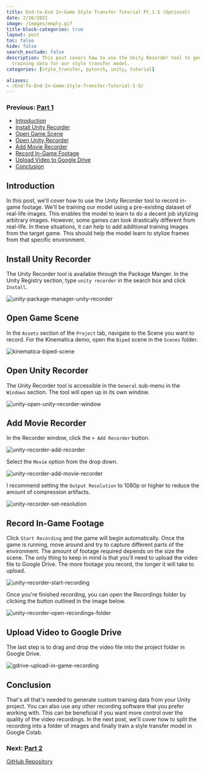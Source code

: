 ```yaml
---
title: End-to-End In-Game Style Transfer Tutorial Pt.1.5 (Optional)
date: 2/26/2021
image: /images/empty.gif
title-block-categories: true
layout: post
toc: false
hide: false
search_exclude: false
description: This post covers how to use the Unity Recorder tool to generate additional
  training data for our style transfer model.
categories: [style_transfer, pytorch, unity, tutorial]

aliases:
- /End-To-End-In-Game-Style-Transfer-Tutorial-1-5/
---
```


### Previous: [Part 1](../part-1/)

* [Introduction](#introduction)
* [Install Unity Recorder](#install-unity-recorder)
* [Open Game Scene](#open-game-scene)
* [Open Unity Recorder](#open-unity-recorder)
* [Add Movie Recorder](#add-movie-recorder)
* [Record In-Game Footage](#record-in-game-footage)
* [Upload Video to Google Drive](#upload-video-to-google-drive)
* [Conclusion](#conclusion)

## Introduction

In this post, we'll cover how to use the Unity Recorder tool to record in-game footage. We'll be training our model using a pre-existing dataset of real-life images. This enables the model to learn to do a decent job stylizing arbitrary images. However, some games can look drastically different from real-life. In these situations, it can help to add additional training images from the target game. This should help the model learn to stylize frames from that specific environment.

## Install Unity Recorder

The Unity Recorder tool is available through the Package Manger. In the Unity Registry section, type `unity recorder` in the search box and click `Install`.

![unity-package-manager-unity-recorder](./images/unity-package-manager-unity-recorder.png)



## Open Game Scene

In the `Assets` section of the `Project` tab, navigate to the Scene you want to record. For the Kinematica demo, open the `Biped` scene in the `Scenes` folder.

![kinematica-biped-scene](./images/kinematica-biped-scene.png)



## Open Unity Recorder

The Unity Recorder tool is accessible in the `General` sub-menu in the `Windows` section. The tool will open up in its own window.

![unity-open-unity-recorder-window](./images/unity-open-unity-recorder-window.png)



## Add Movie Recorder

In the Recorder window, click the `+ Add Recorder` button. 

![unity-recorder-add-recorder](./images/unity-recorder-add-recorder.png)

Select the `Movie` option from the drop down.

![unity-recorder-add-movie-recorder](./images/unity-recorder-add-movie-recorder.png)



I recommend setting the `Output Resolution` to 1080p or higher to reduce the amount of compression artifacts.

![unity-recorder-set-resolution](./images/unity-recorder-set-resolution.png)



## Record In-Game Footage

Click `Start Recording` and the game will begin automatically. Once the game is running, move around and try to capture different parts of the environment. The amount of footage required depends on the size the scene. The only thing to keep in mind is that you'll need to upload the video file to Google Drive. The more footage you record, the longer it will take to upload.

![unity-recorder-start-recording](./images/unity-recorder-start-recording.png)

Once you're finished recording, you can open the Recordings folder by clicking the button outlined in the image below.

![unity-recorder-open-recordings-folder](./images/unity-recorder-open-recordings-folder.png)



## Upload Video to Google Drive

The last step is to drag and drop the video file into the project folder in Google Drive.

![gdrive-upload-in-game-recording](./images/gdrive-upload-in-game-recording.png)



## Conclusion

That's all that's needed to generate custom training data from your Unity project. You can also use any other recording software that you prefer working with. This can be beneficial if you want more control over the quality of the video recordings. In the next post, we'll cover how to split the recording into a folder of images and finally train a style transfer model in Google Colab.

### Next: [Part 2](../part-2/)

[GitHub Repository](https://github.com/cj-mills/End-to-End-In-Game-Style-Transfer-Tutorial)



<!-- Cloudflare Web Analytics --><script defer src='https://static.cloudflareinsights.com/beacon.min.js' data-cf-beacon='{"token": "56b8d2f624604c4891327b3c0d9f6703"}'></script><!-- End Cloudflare Web Analytics -->